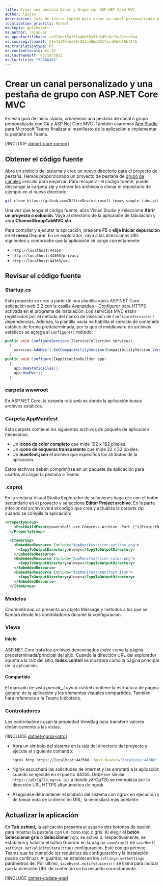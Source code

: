 ```yaml
---
title: Crear una pestaña Canal y Grupo con ASP.NET Core MVC
author: laujan
description: Guía de inicio rápido para crear un canal personalizado y una pestaña de grupo con ASP.NET Core MVC
localization_priority: Normal
ms.topic: quickstart
ms.author: lajanuar
ms.openlocfilehash: ea929edf5a281a4bb80a37b2d5c6e19c82fce6e4
ms.sourcegitcommit: 51e4a1464ea58c254ad6bd0317aca03ebf6bf1f6
ms.translationtype: MT
ms.contentlocale: es-ES
ms.lasthandoff: 05/19/2021
ms.locfileid: "52580465"
---
```

# <a name="create-a-custom-channel-and-group-tab-with-aspnet-core-mvc"></a>Crear un canal personalizado y una pestaña de grupo con ASP.NET Core MVC

En esta guía de inicio rápido, crearemos una pestaña de canal o grupo personalizada con C# y ASP.Net Core MVC. También usaremos [App Studio](~/concepts/build-and-test/app-studio-overview.md) para Microsoft Teams finalizar el manifiesto de la aplicación e implementar la pestaña en Teams.

[!INCLUDE [dotnet-core-prereq](~/includes/tabs/dotnet-core-prereq.md)]

## <a name="get-the-source-code"></a>Obtener el código fuente

Abra un símbolo del sistema y cree un nuevo directorio para el proyecto de pestaña. Hemos proporcionado un proyecto de pestaña de [grupo de canales](https://github.com/OfficeDev/microsoft-teams-sample-tabs/ChannelGroupTabMVC) sencillo para empezar. Para recuperar el código fuente, puede descargar la carpeta zip y extraer los archivos o clonar el repositorio de ejemplo en el nuevo directorio:

```bash
git clone https://github.com/OfficeDev/microsoft-teams-sample-tabs.git
```

Una vez que tenga el código fuente, abra Visual Studio y seleccione **Abrir un proyecto o solución**. Vaya al directorio de la aplicación de tabulación y abra **ChannelGroupTabMVC.sln**.

Para compilar y ejecutar la aplicación, presione **F5** o **elija Iniciar depuración** en el **menú** Depurar. En un explorador, vaya a las direcciones URL siguientes y compruebe que la aplicación se cargó correctamente:

- `http://localhost:44360`
- `http://localhost:44360/privacy`
- `http://localhost:44360/tou`

## <a name="review-the-source-code"></a>Revisar el código fuente

### <a name="startupcs"></a>Startup.cs

Este proyecto se creó a partir de una plantilla vacía ASP.NET Core aplicación web 2.2 con la casilla Avanzadas *- Configurar* para HTTPS activada en el programa de instalación. Los servicios MVC están registrados por el método del marco de inserción de `ConfigureServices()` dependencias. Además, la plantilla vacía no habilita el servicio de contenido estático de forma predeterminada, por lo que el middleware de archivos estáticos se agrega al `Configure()` método:

```csharp
public void ConfigureServices(IServiceCollection services)
  {
    services.AddMvc().SetCompatibilityVersion(CompatibilityVersion.Version_2_2);
  }
public void Configure(IApplicationBuilder app)
  {
    app.UseStaticFiles();
    app.UseMvc();
  }
```

### <a name="wwwroot-folder"></a>carpeta wwwroot

En ASP.NET Core, la carpeta raíz web es donde la aplicación busca archivos estáticos.

### <a name="appmanifest-folder"></a>Carpeta AppManifest

Esta carpeta contiene los siguientes archivos de paquete de aplicación necesarios:

- Un **icono de color completo** que mide 192 x 192 píxeles.
- Un **icono de esquema transparente** que mide 32 x 32 píxeles.
- Un **manifest.jsen** el archivo que especifica los atributos de la aplicación.

Estos archivos deben comprimirse en un paquete de aplicación para usarlos al cargar la pestaña a Teams.

### <a name="csproj"></a>.csproj

En la ventana Visual Studio Explorador de soluciones haga clic con el botón secundario en el proyecto y seleccione **Editar Project archivo**. En la parte inferior del archivo verá el código que crea y actualiza la carpeta zip cuando se compila la aplicación:

```xml
<PropertyGroup>
    <PostBuildEvent>powershell.exe Compress-Archive -Path \"$(ProjectDir)AppManifest\*\" -DestinationPath \"$(TargetDir)tab.zip\" -Force</PostBuildEvent>
  </PropertyGroup>

  <ItemGroup>
    <EmbeddedResource Include="AppManifest\icon-outline.png">
      <CopyToOutputDirectory>Always</CopyToOutputDirectory>
    </EmbeddedResource>
    <EmbeddedResource Include="AppManifest\icon-color.png">
      <CopyToOutputDirectory>Always</CopyToOutputDirectory>
    </EmbeddedResource>
    <EmbeddedResource Include="AppManifest\manifest.json">
      <CopyToOutputDirectory>Always</CopyToOutputDirectory>
    </EmbeddedResource>
  </ItemGroup>
```

### <a name="models"></a>Modelos

*ChannelGroup.cs* presenta un objeto Message y métodos a los que se llamará desde los controladores durante la configuración.

### <a name="views"></a>Views

#### <a name="home"></a>Inicio

ASP.NET Core trata los archivos denominados *Index* como la página predeterminada/principal del sitio. Cuando la dirección URL del explorador apunta a la raíz del sitio, **Index.cshtml** se mostrará como la página principal de la aplicación.

#### <a name="shared"></a>Compartido

El marcado de vista *parcial _Layout.cshtml* contiene la estructura de página general de la aplicación y los elementos visuales compartidos. También hará referencia a la Teams biblioteca.

### <a name="controllers"></a>Controladores

Los controladores usan la propiedad ViewBag para transferir valores dinámicamente a las vistas.

[!INCLUDE [dotnet-ngrok-intro](~/includes/tabs/dotnet-ngrok-intro.md)]

- Abra un símbolo del sistema en la raíz del directorio del proyecto y ejecute el siguiente comando:

    ```bash
    ngrok http https://localhost:443560 -host-header="localhost:44360"
    ```

- Ngrok escuchará las solicitudes de Internet y las enrutará a la aplicación cuando se ejecute en el puerto 44355.  Debe ser similar `https://y8rCgT2b.ngrok.io/` a *donde y8rCgT2b* se reemplaza por la dirección URL HTTPS alfanumérico de ngrok.

- Asegúrese de mantener el símbolo del sistema con ngrok en ejecución y de tomar nota de la dirección URL; la necesitará más adelante.

## <a name="update-your-application"></a>Actualizar la aplicación

En **Tab.cshtml,** la aplicación presenta al usuario dos botones de opción para mostrar la pestaña con un icono rojo o gris. Al elegir el **botón Seleccionar gris** o **Seleccionar** rojo, se activa o, respectivamente, se establece y habilita el botón Guardar en la página `saveGray()` de `saveRed()` `settings.setValidityState(true)` configuración.  Este código permite Teams que ha cumplido los requisitos de configuración y la instalación puede continuar. Al guardar, se establecen los `settings.setSettings` parámetros de. Por último, `saveEvent.notifySuccess()` se llama para indicar que la dirección URL de contenido se ha resuelto correctamente.

[!INCLUDE [dotnet-update-app](~/includes/tabs/dotnet-update-chan-grp-app.md)]